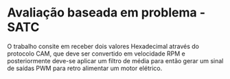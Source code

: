 # Avaliação baseada em problema - SATC

O trabalho consite em receber dois valores Hexadecimal através do protocolo CAM, que deve ser convertido em velocidade RPM e posteriormente deve-se aplicar um filtro de média para então gerar um sinal de saídas PWM para retro alimentar um motor elétrico.